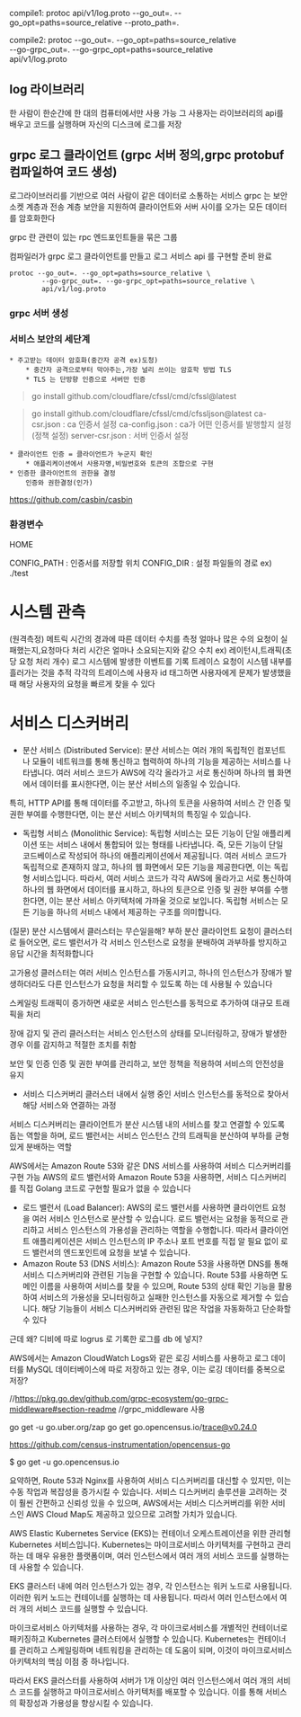 
compile1:
protoc api/v1/log.proto --go_out=. --go_opt=paths=source_relative --proto_path=.

compile2:
protoc --go_out=. --go_opt=paths=source_relative \
--go-grpc_out=. --go-grpc_opt=paths=source_relative \
api/v1/log.proto


## log 라이브러리 
한 사람이 한순간에 한 대의 컴퓨터에서만 사용 가능
그 사용자는 라이브러리의 api를 배우고 코드를 실행하며 자신의 디스크에 로그를 저장

##  grpc 로그 클라이언트 (grpc 서버 정의,grpc protobuf 컴파일하여 코드 생성)  
로그라이브러리를 기반으로 여러 사람이 같은 데이터로 소통하는 서비스
grpc 는 보안 소켓 계층과 전송 계층 보안을 지원하여 클라이언트와 서버 사이를 오가는 모든 데이터를 암호화한다


grpc 란 관련이 있는 rpc 엔드포인트들을 묶은 그룹

컴파일러가 grpc 로그 클라이언트를 만들고
로그 서비스 api 를 구현할 준비 완료
```
protoc --go_out=. --go_opt=paths=source_relative \
        --go-grpc_out=. --go-grpc_opt=paths=source_relative \
        api/v1/log.proto
```

### grpc 서버 생성

### 서비스 보안의 세단계
    * 주고받는 데이터 암호화(중간자 공격 ex)도청)
        * 중간자 공격으로부터 막아주는,가장 널리 쓰이는 암호학 방법 TLS
        * TLS 는 단방향 인증으로 서버만 인증
        
> go install github.com/cloudflare/cfssl/cmd/cfssl@latest

> go install github.com/cloudflare/cfssl/cmd/cfssljson@latest
    ca-csr.json : ca 인증서 설정
    ca-config.json : ca가 어떤 인증서를 발행할지 설정(정책 설정)
    server-csr.json : 서버 인증서 설정


    * 클라이언트 인증 = 클라이언트가 누군지 확인
        * 애플리케이션에서 사용자명,비밀번호와 토큰의 조합으로 구현
    * 인증한 클라이언트의 권한을 결정
        인증와 권한결정(인가)


https://github.com/casbin/casbin

### 환경변수
HOME

CONFIG_PATH : 인증서를 저장할 위치
CONFIG_DIR : 설정 파일들의 경로
ex) ./test


# 시스템 관측
(원격측정)
메트릭
시간의 경과에 따른 데이터 수치를 측정
얼마나 많은 수의 요청이 실패했는지,요청마다 처리 시간은 얼마나 소요되는지와 같으 수치
ex) 레이턴시,트래픽(초당 요청 처리 개수)
로그
시스템에 발생한 이벤트를 기록
트레이스
요청이 시스템 내부를 흘러가는 것을 추적
각각의 트레이스에 사용자 id 태그하면 사용자에게 문제가 발생했을때
해당 사용자의 요청을 빠르게 찾을 수 있다



# 서비스 디스커버리


* 분산 서비스 (Distributed Service): 
분산 서비스는 여러 개의 독립적인 컴포넌트나 모듈이 네트워크를 통해 통신하고 협력하여 하나의 기능을 제공하는 서비스를 나타냅니다.
여러 서비스 코드가 AWS에 각각 올라가고 
서로 통신하며 하나의 웹 화면에서 데이터를 표시한다면, 
이는 분산 서비스의 일종일 수 있습니다.

특히, HTTP API를 통해 데이터를 주고받고, 
하나의 토큰을 사용하여 서비스 간 인증 및 권한 부여를 수행한다면, 
이는 분산 서비스 아키텍처의 특징일 수 있습니다.

* 독립형 서비스 (Monolithic Service): 
독립형 서비스는 모든 기능이 단일 애플리케이션 또는 서비스 내에서 통합되어 있는 형태를 나타냅니다. 
즉, 모든 기능이 단일 코드베이스로 작성되어 하나의 애플리케이션에서 제공됩니다. 
여러 서비스 코드가 독립적으로 존재하지 않고, 하나의 웹 화면에서 모든 기능을 제공한다면, 이는 독립형 서비스입니다.
따라서, 여러 서비스 코드가 각각 AWS에 올라가고 서로 통신하여 하나의 웹 화면에서 데이터를 표시하고,
하나의 토큰으로 인증 및 권한 부여를 수행한다면, 이는 분산 서비스 아키텍처에 가까울 것으로 보입니다.
독립형 서비스는 모든 기능을 하나의 서비스 내에서 제공하는 구조를 의미합니다.

(질문) 분산 시스템에서 클러스터는 무슨일을해?
부하 분산
클라이언트 요청이 클러스터로 들어오면, 로드 밸런서가 각 서비스 인스턴스로 요청을 분배하여 과부하를 방지하고 응답 시간을 최적화합니다

고가용성
클러스터는 여러 서비스 인스턴스를 가동시키고, 하나의 인스턴스가 장애가 발생하더라도 다른 인스턴스가 요청을 처리할 수 있도록 하는 데 사용될 수 있습니다

스케일링
트래픽이 증가하면 새로운 서비스 인스턴스를 동적으로 추가하여 대규모 트래픽을 처리

장애 감지 및 관리
클러스터는 서비스 인스턴스의 상태를 모니터링하고, 장애가 발생한 경우 이를 감지하고 적절한 조치를 취함

보안 및 인증
인증 및 권한 부여를 관리하고, 
보안 정책을 적용하여 서비스의 안전성을 유지


* 서비스 디스커버리
  클러스터 내에서 실행 중인 서비스 인스턴스를 동적으로 찾아서 해당 서비스와 연결하는 과정

서비스 디스커버리는 클라이언트가 분산 시스템 내의 서비스를 찾고 연결할 수 있도록 돕는 역할을 하며, 
로드 밸런서는 서비스 인스턴스 간의 트래픽을 분산하여 부하를 균형있게 분배하는 역할


AWS에서는 Amazon Route 53와 같은 DNS 서비스를 사용하여 서비스 디스커버리를 구현 가능
AWS의 로드 밸런서와 Amazon Route 53을 사용하면, 서비스 디스커버리를 직접 Golang 코드로 구현할 필요가 없을 수 있습니다

* 로드 밸런서 (Load Balancer): AWS의 로드 밸런서를 사용하면 클라이언트 요청을 여러 서비스 인스턴스로 분산할 수 있습니다. 로드 밸런서는 요청을 동적으로 관리하고 서비스 인스턴스의 가용성을 관리하는 역할을 수행합니다. 따라서 클라이언트 애플리케이션은 서비스 인스턴스의 IP 주소나 포트 번호를 직접 알 필요 없이 로드 밸런서의 엔드포인트에 요청을 보낼 수 있습니다.
* Amazon Route 53 (DNS 서비스): Amazon Route 53을 사용하면 DNS를 통해 서비스 디스커버리와 관련된 기능을 구현할 수 있습니다. Route 53를 사용하면 도메인 이름을 사용하여 서비스를 찾을 수 있으며, Route 53의 상태 확인 기능을 활용하여 서비스의 가용성을 모니터링하고 실패한 인스턴스를 자동으로 제거할 수 있습니다.
해당 기능들이 서비스 디스커버리와 관련된 많은 작업을 자동화하고 단순화할 수 있다




근데 왜? 디비에 따로 logrus 로 기록한 로그를 db 에 넣지?

AWS에서는 Amazon CloudWatch Logs와 같은 로깅 서비스를 사용하고
로그 데이터를 MySQL 데이터베이스에 따로 저장하고 있는 경우, 이는 로깅 데이터를 중복으로 저장?



//https://pkg.go.dev/github.com/grpc-ecosystem/go-grpc-middleware#section-readme
//grpc_middleware 사용


go get -u go.uber.org/zap
go get go.opencensus.io/trace@v0.24.0

https://github.com/census-instrumentation/opencensus-go

$ go get -u go.opencensus.io



요약하면, Route 53과 Nginx를 사용하여 서비스 디스커버리를 대신할 수 있지만, 이는 수동 작업과 복잡성을 증가시킬 수 있습니다. 서비스 디스커버리 솔루션을 고려하는 것이 훨씬 간편하고 신뢰성 있을 수 있으며, AWS에서는 서비스 디스커버리를 위한 서비스인 AWS Cloud Map도 제공하고 있으므로 고려할 가치가 있습니다.


AWS Elastic Kubernetes Service (EKS)는 컨테이너 오케스트레이션을 위한 관리형 Kubernetes 서비스입니다. Kubernetes는 마이크로서비스 아키텍처를 구현하고 관리하는 데 매우 유용한 플랫폼이며, 여러 인스턴스에서 여러 개의 서비스 코드를 실행하는 데 사용할 수 있습니다.

EKS 클러스터 내에 여러 인스턴스가 있는 경우, 각 인스턴스는 워커 노드로 사용됩니다. 이러한 워커 노드는 컨테이너를 실행하는 데 사용됩니다. 따라서 여러 인스턴스에서 여러 개의 서비스 코드를 실행할 수 있습니다.

마이크로서비스 아키텍처를 사용하는 경우, 각 마이크로서비스를 개별적인 컨테이너로 패키징하고 Kubernetes 클러스터에서 실행할 수 있습니다. Kubernetes는 컨테이너를 관리하고 스케일링하며 네트워킹을 관리하는 데 도움이 되며, 이것이 마이크로서비스 아키텍처의 핵심 이점 중 하나입니다.

따라서 EKS 클러스터를 사용하여 서버가 1개 이상인 여러 인스턴스에서 여러 개의 서비스 코드를 실행하고 마이크로서비스 아키텍처를 배포할 수 있습니다. 이를 통해 서비스의 확장성과 가용성을 향상시킬 수 있습니다.


